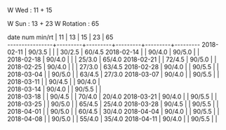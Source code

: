 W Wed      : 11 + 15

W Sun      : 13 + 23
W Rotation :      65

date num min/rt |    11   |    13   |    15   |    23   |    65   
----------------+---------+---------+---------+---------+---------
2018-02-11      |  90/3.5 |         |         |  30/2.5 |  60/4.5
2018-02-14      |         |  90/4.0 |  90/5.0 |         |        
2018-02-18      |  90/4.0 |         |         |  25/3.0 |  65/4.0
2018-02-21      |         |  72/4.5 |  90/5.0 |         |        
2018-02-25      |  90/4.0 |         |         |  27/3.0 |  63/4.5
2018-02-28      |  90/4.0 |         |  90/5.5 |         |        
2018-03-04      |         |  90/5.0 |         |  63/4.5 |  27/3.0
2018-03-07      |  90/4.0 |         |  90/5.5 |         |        
2018-03-11      |         |  90/4.5 |         |  90/4.0 |        
2018-03-14      |  90/4.0 |         |  90/5.5 |         |        
2018-03-18      |         |  90/4.5 |         |  70/4.0 |  20/4.0
2018-03-21      |  90/4.0 |         |  90/5.5 |         |        
2018-03-25      |         |  90/5.0 |         |  65/4.5 |  25/4.0
2018-03-28      |  90/4.5 |         |  90/5.5 |         |        
2018-04-01      |         |  90/5.0 |         |  60/4.5 |  30/4.0
2018-04-04      |  90/4.0 |         |  90/5.5 |         |        
2018-04-08      |         |  90/5.0 |         |  55/4.0 |  35/4.0
2018-04-11      |  90/4.0 |         |  90/5.5 |         |        

